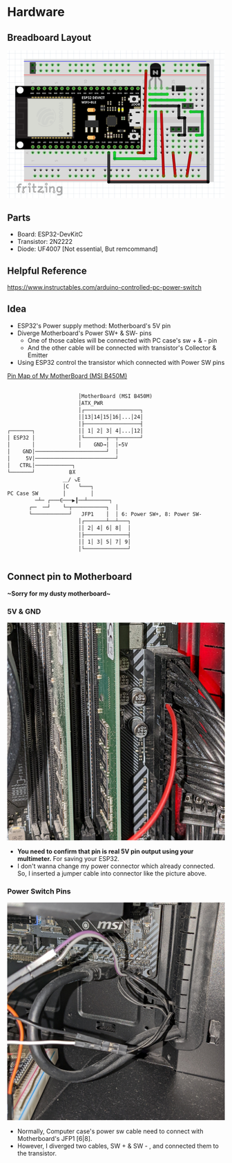 # Hardware

## Breadboard Layout
![](https://github.com/epic-tetus/Remote_PC_Switcher/blob/main/harware/Image/Breadboard_View.PNG)

## Parts
* Board: ESP32-DevKitC
* Transistor: 2N2222
* Diode: UF4007 [Not essential, But remcommand]

## Helpful Reference
https://www.instructables.com/arduino-controlled-pc-power-switch

## Idea

* ESP32's Power supply method: Motherboard's 5V pin
* Diverge Motherboard's Power SW+ & SW- pins
  - One of those cables will be connected with PC case's sw + & - pin
  - And the other cable will be connected with transistor's Collector & Emitter
* Using ESP32 control the transistor which connected with Power SW pins

[Pin Map of My MotherBoard (MSI B450M)](https://github.com/epic-tetus/Remote_PC_Switcher/blob/main/harware/M7B89v1.3-ASIA.pdf)


```

                       │MotherBoard (MSI B450M)
                       │ATX_PWR
                       │┌──────────────────┐
                       ││13│14│15│16│...│24│
                       │├──────────────────┤      
┌───────┐              ││ 1│ 2│ 3│ 4│...│12│      
│ ESP32 │              │└───────┬──┬───────┘
│       │              │    GND→│  │←5V
│    GND│───────────────────────┘  │ 
│     5V│──────────────────────────┘
│   CTRL│────────────┐                  
└───────┘           B⊼  
                  ＿/ ↘E
                  │C   └───┐
PC Case SW        │        │
         ─┴─ ┌───∈───▶┃──┴───────┐
       ┌─╴ ╶─┘    └─┬───────────┐  │
       └────────────┘   JFP1    │  │ 6: Power SW+, 8: Power SW-
                       │┌───────┴──┴───┐
                       ││ 2│ 4│ 6│ 8│  │
                       │├──────────────┤
                       ││ 1│ 3│ 5│ 7│ 9│
                       │└──────────────┘ 


```

## Connect pin to Motherboard
__~Sorry for my dusty motherboard~__

### 5V & GND
![Connection of ATX_PWR 5V Pin](https://github.com/epic-tetus/Remote_PC_Switcher/blob/main/harware/Image/ATX_PWR_PIN.jpg)

* __You need to confirm that pin is real 5V pin output using your multimeter.__ For saving your ESP32.
* I don't wanna change my power connector which already connected. So, I inserted a jumper cable into connector like the picture above.

### Power Switch Pins
![Branching Method of Power SW Pins](https://github.com/epic-tetus/Remote_PC_Switcher/blob/main/harware/Image/JFP1_PIN.jpg)

* Normally, Computer case's power sw cable need to connect with Motherboard's JFP1 [6|8].
* However, I diverged two cables, SW + & SW - , and connected them to the transistor.
